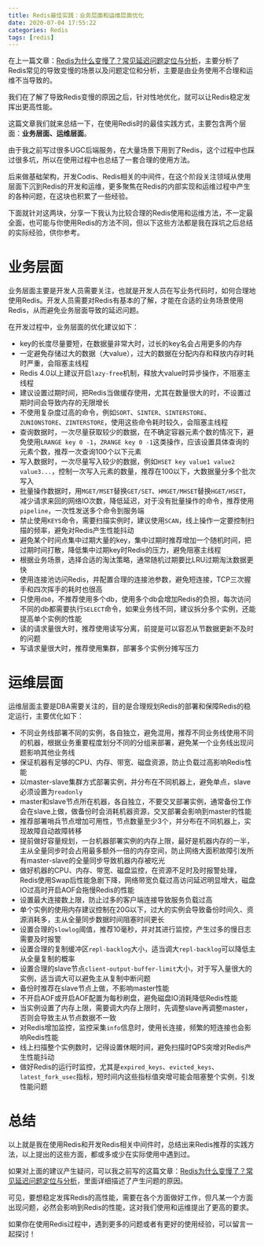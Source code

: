 ```yaml
---
title: Redis最佳实践：业务层面和运维层面优化
date: 2020-07-04 17:55:22
categories: Redis
tags: [redis]
---
```


在上一篇文章：[Redis为什么变慢了？常见延迟问题定位与分析](http://kaito-kidd.com/2020/07/03/redis-latency-analysis/)，主要分析了Redis常见的导致变慢的场景以及问题定位和分析，主要是由业务使用不合理和运维不当导致的。

我们在了解了导致Redis变慢的原因之后，针对性地优化，就可以让Redis稳定发挥出更高性能。

这篇文章我们就来总结一下，在使用Redis时的最佳实践方式，主要包含两个层面：**业务层面、运维层面**。

由于我之前写过很多UGC后端服务，在大量场景下用到了Redis，这个过程中也踩过很多坑，所以在使用过程中也总结了一套合理的使用方法。

后来做基础架构，开发Codis、Redis相关的中间件，在这个阶段关注领域从使用层面下沉到Redis的开发和运维，更多聚焦在Redis的内部实现和运维过程中产生的各种问题，在这块也积累了一些经验。

下面就针对这两块，分享一下我认为比较合理的Redis使用和运维方法，不一定最全面，也可能与你使用Redis的方法不同，但以下这些方法都是我在踩坑之后总结的实际经验，供你参考。

<!-- more -->

# 业务层面

业务层面主要是开发人员需要关注，也就是开发人员在写业务代码时，如何合理地使用Redis。开发人员需要对Redis有基本的了解，才能在合适的业务场景使用Redis，从而避免业务层面导致的延迟问题。

在开发过程中，业务层面的优化建议如下：

- key的长度尽量要短，在数据量非常大时，过长的key名会占用更多的内存
- 一定避免存储过大的数据（大value），过大的数据在分配内存和释放内存时耗时严重，会阻塞主线程
- Redis 4.0以上建议开启`lazy-free`机制，释放大value时异步操作，不阻塞主线程
- 建议设置过期时间，把Redis当做缓存使用，尤其在数量很大的时，不设置过期时间会导致内存的无限增长
- 不使用复杂度过高的命令，例如`SORT`、`SINTER`、`SINTERSTORE`、`ZUNIONSTORE`、`ZINTERSTORE`，使用这些命令耗时较久，会阻塞主线程
- 查询数据时，一次尽量获取较少的数据，在不确定容器元素个数的情况下，避免使用`LRANGE key 0 -1`，`ZRANGE key 0 -1`这类操作，应该设置具体查询的元素个数，推荐一次查询100个以下元素
- 写入数据时，一次尽量写入较少的数据，例如`HSET key value1 value2 value3...`，控制一次写入元素的数量，推荐在100以下，大数据量分多个批次写入
- 批量操作数据时，用`MGET/MSET`替换`GET/SET`、`HMGET/MHSET`替换`HGET/HSET`，减少请求来回的网络IO次数，降低延迟，对于没有批量操作的命令，推荐使用`pipeline`，一次性发送多个命令到服务端
- 禁止使用`KEYS`命令，需要扫描实例时，建议使用`SCAN`，线上操作一定要控制扫描的频率，避免对Redis产生性能抖动
- 避免某个时间点集中过期大量的key，集中过期时推荐增加一个随机时间，把过期时间打散，降低集中过期key时Redis的压力，避免阻塞主线程
- 根据业务场景，选择合适的淘汰策略，通常随机过期要比LRU过期淘汰数据更快
- 使用连接池访问Redis，并配置合理的连接池参数，避免短连接，TCP三次握手和四次挥手的耗时也很高
- 只使用`db0`，不推荐使用多个db，使用多个db会增加Redis的负担，每次访问不同的db都需要执行`SELECT`命令，如果业务线不同，建议拆分多个实例，还能提高单个实例的性能
- 读的请求量很大时，推荐使用读写分离，前提是可以容忍从节数据更新不及时的问题
- 写请求量很大时，推荐使用集群，部署多个实例分摊写压力

# 运维层面

运维层面主要是DBA需要关注的，目的是合理规划Redis的部署和保障Redis的稳定运行，主要优化如下：

- 不同业务线部署不同的实例，各自独立，避免混用，推荐不同业务线使用不同的机器，根据业务重要程度划分不同的分组来部署，避免某一个业务线出现问题影响其他业务线
- 保证机器有足够的CPU、内存、带宽、磁盘资源，防止负载过高影响Redis性能
- 以master-slave集群方式部署实例，并分布在不同机器上，避免单点，slave必须设置为`readonly`
- master和slave节点所在机器，各自独立，不要交叉部署实例，通常备份工作会在slave上做，做备份时会消耗机器资源，交叉部署会影响到master的性能
- 推荐部署哨兵节点增加可用性，节点数量至少3个，并分布在不同机器上，实现故障自动故障转移
- 提前做好容量规划，一台机器部署实例的内存上限，最好是机器内存的一半，主从全量同步时会占用最多额外一倍的内存空间，防止网络大面积故障引发所有master-slave的全量同步导致机器内存被吃光
- 做好机器的CPU、内存、带宽、磁盘监控，在资源不足时及时报警处理，Redis使用Swap后性能急剧下降，网络带宽负载过高访问延迟明显增大，磁盘IO过高时开启AOF会拖慢Redis的性能
- 设置最大连接数上限，防止过多的客户端连接导致服务负载过高
- 单个实例的使用内存建议控制在20G以下，过大的实例会导致备份时间久、资源消耗多，主从全量同步数据时间阻塞时间更长
- 设置合理的`slowlog`阈值，推荐10毫秒，并对其进行监控，产生过多的慢日志需要及时报警
- 设置合理的复制缓冲区`repl-backlog`大小，适当调大`repl-backlog`可以降低主从全量复制的概率
- 设置合理的slave节点`client-output-buffer-limit`大小，对于写入量很大的实例，适当调大可以避免主从复制中断问题
- 备份时推荐在slave节点上做，不影响master性能
- 不开启AOF或开启AOF配置为每秒刷盘，避免磁盘IO消耗降低Redis性能
- 当实例设置了内存上限，需要调大内存上限时，先调整slave再调整master，否则会导致主从节点数据不一致
- 对Redis增加监控，监控采集`info`信息时，使用长连接，频繁的短连接也会影响Redis性能
- 线上扫描整个实例数时，记得设置休眠时间，避免扫描时QPS突增对Redis产生性能抖动
- 做好Redis的运行时监控，尤其是`expired_keys`、`evicted_keys`、`latest_fork_usec`指标，短时间内这些指标值突增可能会阻塞整个实例，引发性能问题


# 总结

以上就是我在使用Redis和开发Redis相关中间件时，总结出来Redis推荐的实践方法，以上提出的这些方面，都或多或少在实际使用中遇到过。

如果对上面的建议产生疑问，可以我之前写的这篇文章：[Redis为什么变慢了？常见延迟问题定位与分析](http://kaito-kidd.com/2020/07/03/redis-latency-analysis/)，里面详细描述了产生问题的原因。

可见，要想稳定发挥Redis的高性能，需要在各个方面做好工作，但凡某一个方面出现问题，必然会影响到Redis的性能，这对我们使用和运维提出了更高的要求。

如果你在使用Redis过程中，遇到更多的问题或者有更好的使用经验，可以留言一起探讨！
		
